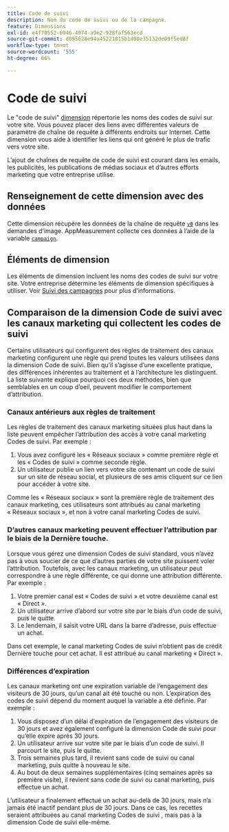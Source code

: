 ```yaml
---
title: Code de suivi
description: Nom du code de suivi ou de la campagne.
feature: Dimensions
exl-id: e4f70552-6946-4974-a9e2-928faf563ecd
source-git-commit: d095628e94a45221815b1d08e35132de09f5ed8f
workflow-type: tm+mt
source-wordcount: '555'
ht-degree: 66%

---
```


# Code de suivi

Le &quot;code de suivi&quot; [dimension](overview.md) répertorie les noms des codes de suivi sur votre site. Vous pouvez placer des liens avec différentes valeurs de paramètre de chaîne de requête à différents endroits sur Internet. Cette dimension vous aide à identifier les liens qui ont généré le plus de trafic vers votre site.

L’ajout de chaînes de requête de code de suivi est courant dans les emails, les publicités, les publications de médias sociaux et d’autres efforts marketing que votre entreprise utilise.

## Renseignement de cette dimension avec des données

Cette dimension récupère les données de la chaîne de requête [`v0`](/help/implement/validate/query-parameters.md) dans les demandes d’image. AppMeasurement collecte ces données à l’aide de la variable [`campaign`](/help/implement/vars/page-vars/campaign.md).

## Éléments de dimension

Les éléments de dimension incluent les noms des codes de suivi sur votre site. Votre entreprise détermine les éléments de dimension spécifiques à utiliser. Voir [Suivi des campagnes](/help/implement/use-cases/campaign-tracking.md) pour plus d’informations.

## Comparaison de la dimension Code de suivi avec les canaux marketing qui collectent les codes de suivi

Certains utilisateurs qui configurent des règles de traitement des canaux marketing configurent une règle qui prend toutes les valeurs utilisées dans la dimension Code de suivi. Bien qu’il s’agisse d’une excellente pratique, des différences inhérentes au traitement et à l’architecture les distinguent. La liste suivante explique pourquoi ces deux méthodes, bien que semblables en un coup d’oeil, peuvent modifier le comportement d’attribution.

### Canaux antérieurs aux règles de traitement

Les règles de traitement des canaux marketing situées plus haut dans la liste peuvent empêcher l’attribution des accès à votre canal marketing Codes de suivi. Par exemple :

1. Vous avez configuré les « Réseaux sociaux » comme première règle et les « Codes de suivi » comme seconde règle.
2. Un utilisateur publie un lien vers votre site contenant un code de suivi sur un site de réseau social, et plusieurs de ses amis cliquent sur ce lien pour accéder à votre site.

Comme les « Réseaux sociaux » sont la première règle de traitement des canaux marketing, ces utilisateurs sont attribués au canal marketing « Réseaux sociaux », et non à votre canal marketing Codes de suivi.

### D’autres canaux marketing peuvent effectuer l’attribution par le biais de la Dernière touche.

Lorsque vous gérez une dimension Codes de suivi standard, vous n’avez pas à vous soucier de ce que d’autres parties de votre site puissent voler l’attribution. Toutefois, avec les canaux marketing, un utilisateur peut correspondre à une règle différente, ce qui donne une attribution différente. Par exemple :

1. Votre premier canal est « Codes de suivi » et votre deuxième canal est « Direct ».
2. Un utilisateur arrive d’abord sur votre site par le biais d’un code de suivi, puis le quitte.
3. Le lendemain, il saisit votre URL dans la barre d’adresse, puis effectue un achat.

Dans cet exemple, le canal marketing Codes de suivi n’obtient pas de crédit Dernière touche pour cet achat. Il est attribué au canal marketing « Direct ».


### Différences d’expiration

Les canaux marketing ont une expiration variable de l’engagement des visiteurs de 30 jours, qu’un canal ait été touché ou non. L’expiration des codes de suivi dépend du moment auquel la variable a été définie. Par exemple :

1. Vous disposez d’un délai d’expiration de l’engagement des visiteurs de 30 jours et avez également configuré la dimension Code de suivi pour qu’elle expire après 30 jours.
2. Un utilisateur arrive sur votre site par le biais d’un code de suivi. Il parcourt le site, puis le quitte.
3. Trois semaines plus tard, il revient sans code de suivi ou canal marketing, puis quitte à nouveau le site.
4. Au bout de deux semaines supplémentaires (cinq semaines après sa première visite), il revient sans code de suivi ou canal marketing, puis effectue un achat.

L’utilisateur a finalement effectué un achat au-delà de 30 jours, mais n’a jamais été inactif pendant plus de 30 jours. Dans ce cas, les recettes seraient attribuées au canal marketing Codes de suivi , mais pas à la dimension Code de suivi elle-même.



